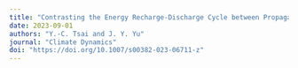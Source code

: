 ```yaml
---
title: "Contrasting the Energy Recharge-Discharge Cycle between Propagating and Eastward-decaying Madden-Julian Oscillation Events"
date: 2023-09-01
authors: "Y.-C. Tsai and J. Y. Yu"
journal: "Climate Dynamics"
doi: "https://doi.org/10.1007/s00382-023-06711-z"
---
```

